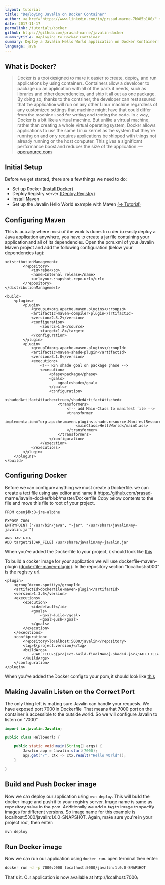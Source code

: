 ```yaml
---
layout: tutorial
title: "Deploying Javalin on Docker Container"
author: <a href="https://www.linkedin.com/in/prasad-marne-7bb85b100/" target="_blank">Prasad Marne</a>
date: 2017-11-17
permalink: /tutorials/docker
github: https://github.com/prasad-marne/javalin-docker
summarytitle: Deploying to Docker Container
summary: Deploy a Javalin Hello World application on Docker Container!
language: java
---
```


## What is Docker?
<blockquote>
    <p>
        Docker is a tool designed to make it easier to create, deploy, and run applications by using containers.
        Containers allow a developer to package up an application with all of the parts it needs,
        such as libraries and other dependencies, and ship it all out as one package.
        By doing so, thanks to the container, the developer can rest assured that the application will run on any other
        Linux machine regardless of any customized settings that machine might have that could differ from the machine
        used for writing and testing the code.
        In a way, Docker is a bit like a virtual machine. But unlike a virtual machine, rather than creating a whole 
        virtual operating system, Docker allows applications to use the same Linux kernel as the system that they're 
        running on and only requires applications be shipped with things not already running on the host computer.
        This gives a significant performance boost and reduces the size of the application.
        &mdash; <a href="https://opensource.com/resources/what-docker">opensource.com</a>
    </p>
</blockquote>

## Initial Setup
Before we get started, there are a few things we need to do:

* Set up Docker [(Install Docker)](https://docs.docker.com/engine/installation/)
* Deploy Registry server [(Deploy Registry)](https://docs.docker.com/registry/deploying/)
* Install [Maven](https://maven.apache.org/guides/getting-started/maven-in-five-minutes.html)
* Set up the Javalin Hello World example with Maven [(→ Tutorial)](/tutorials/maven-setup)

## Configuring Maven
This is actually where most of the work is done. In order to easily
deploy a Java application anywhere, you have to create a jar file
containing your application and all of its dependencies.
Open the pom.xml of your Javalin Maven project and add the
following configuration (below your dependencies tag):

~~~markup
<distributionManagement>
        <repository>
            <id>repo</id>
            <name>Internal release</name>
            <url>your-snapshot-repo-url</url>
        </repository>
</distributionManagement>

<build>
    <plugins>
        <plugin>
            <groupId>org.apache.maven.plugins</groupId>
            <artifactId>maven-compiler-plugin</artifactId>
            <version>2.3.2</version>
            <configuration>
                <source>1.8</source>
                <target>1.8</target>
            </configuration>
        </plugin>
        <plugin>
            <groupId>org.apache.maven.plugins</groupId>
            <artifactId>maven-shade-plugin</artifactId>
            <version>3.1.0</version>
            <executions>
                <!-- Run shade goal on package phase -->
                <execution>
                    <phase>package</phase>
                    <goals>
                        <goal>shade</goal>
                    </goals>
                    <configuration>
                        <shadedArtifactAttached>true</shadedArtifactAttached>
                        <transformers>
                            <!-- add Main-Class to manifest file -->
                            <transformer
                                    implementation="org.apache.maven.plugins.shade.resource.ManifestResourceTransformer">
                                <mainClass>HelloWorld</mainClass>
                            </transformer>
                        </transformers>
                    </configuration>
                </execution>
            </executions>
        </plugin>
    </plugins>
</build>
~~~

## Configuring Docker
Before we can configure anything we must create a Dockerfile.
we can create a text file using any editor and name it https://github.com/prasad-marne/javalin-docker/blob/master/Dockerfile 
Copy below contents to the file and move this file to root of your project.
~~~markup
FROM openjdk:8-jre-alpine

EXPOSE 7000
ENTRYPOINT ["/usr/bin/java", "-jar", "/usr/share/javalin/my-javalin.jar"]

ARG JAR_FILE
ADD target/${JAR_FILE} /usr/share/javalin/my-javalin.jar
~~~
When you've added the Dockerfile to your project,
it should look like [this](https://github.com/prasad-marne/javalin-docker/blob/master/Dockerfile)

To build a docker image for your application we will use dockerfile-maven-plugin
 [(dockerfile-maven-plugin)](https://github.com/spotify/dockerfile-maven).
 In the repository section "localhost:5000" is the registry url.
~~~markup
<plugin>
    <groupId>com.spotify</groupId>
    <artifactId>dockerfile-maven-plugin</artifactId>
    <version>1.3.6</version>
    <executions>
        <execution>
            <id>default</id>
            <goals>
                <goal>build</goal>
                <goal>push</goal>
            </goals>
        </execution>
    </executions>
    <configuration>
        <repository>localhost:5000/javalin</repository>
        <tag>${project.version}</tag>
        <buildArgs>
            <JAR_FILE>${project.build.finalName}-shaded.jar</JAR_FILE>
        </buildArgs>
    </configuration>
</plugin>
~~~
When you've added the Docker config to your pom,
it should look like [this](https://github.com/prasad-marne/javalin-docker/blob/master/pom.xml)

## Making Javalin Listen on the Correct Port
The only thing left is making sure Javalin can handle your requests.
We have exposed port 7000 in Dockerfile. That means that 7000 port on the container is accessible to the outside world.
So we will configure Javalin to listen on "7000"
~~~java
import io.javalin.Javalin;

public class HelloWorld {

    public static void main(String[] args) {
        Javalin app = Javalin.start(7000);
        app.get("/", ctx -> ctx.result("Hello World"));
    }

}
~~~
## Build and Push Docker image
Now we can deploy our application using `mvn deploy`.
This will build the docker image and push it to your registry server.
Image name is same as repository value in the pom. 
Additionally we add a tag to image to specify images for different versions.
So image name for this example is localhost:5000/javalin:1.0.0-SNAPSHOT.
Again, make sure you're in your project root, then enter:
~~~bash
mvn deploy
~~~

## Run Docker image 
Now we can run our application using `docker run`.
open terminal then enter:
~~~bash
docker run -d -p 7000:7000 localhost:5000/javalin:1.0.0-SNAPSHOT
~~~

That's it. Our application is now available at http://localhost:7000/
